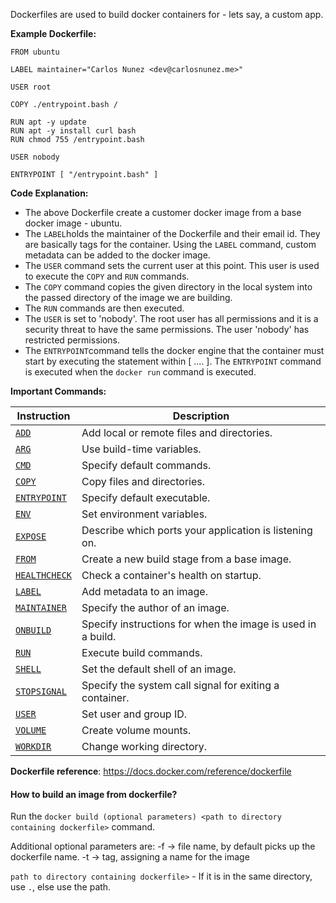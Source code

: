 Dockerfiles are used to build docker containers for - lets say,  a custom app.

**Example Dockerfile:**
```
FROM ubuntu

LABEL maintainer="Carlos Nunez <dev@carlosnunez.me>"

USER root

COPY ./entrypoint.bash /

RUN apt -y update
RUN apt -y install curl bash
RUN chmod 755 /entrypoint.bash

USER nobody

ENTRYPOINT [ "/entrypoint.bash" ]
```

**Code Explanation:**
- The above Dockerfile create a customer docker image from a base docker image - ubuntu.
- The `LABEL`holds the maintainer of the Dockerfile and their email id. They are basically tags for the container. Using the `LABEL` command, custom metadata can be added to the docker image.
- The `USER` command sets the current user at this point. This user is used to execute the `COPY` and `RUN` commands.
- The `COPY` command copies the given directory in the local system into the passed directory of the image we are building.
- The `RUN` commands are then executed.
- The `USER` is set to 'nobody'. The root user has all permissions and it is a security threat to have the same permissions. The user 'nobody' has restricted permissions.
- The `ENTRYPOINT`command tells the docker engine that the container must start by executing the statement within \[ .... ]. The `ENTRYPOINT` command is executed when the `docker run` command is executed.

**Important Commands:**

| Instruction                                                                         | Description                                                 |
| ----------------------------------------------------------------------------------- | ----------------------------------------------------------- |
| [`ADD`](https://docs.docker.com/reference/dockerfile/#add)                          | Add local or remote files and directories.                  |
| [`ARG`](https://docs.docker.com/reference/dockerfile/#arg)                          | Use build-time variables.                                   |
| [`CMD`](https://docs.docker.com/reference/dockerfile/#cmd)                          | Specify default commands.                                   |
| [`COPY`](https://docs.docker.com/reference/dockerfile/#copy)                        | Copy files and directories.                                 |
| [`ENTRYPOINT`](https://docs.docker.com/reference/dockerfile/#entrypoint)            | Specify default executable.                                 |
| [`ENV`](https://docs.docker.com/reference/dockerfile/#env)                          | Set environment variables.                                  |
| [`EXPOSE`](https://docs.docker.com/reference/dockerfile/#expose)                    | Describe which ports your application is listening on.      |
| [`FROM`](https://docs.docker.com/reference/dockerfile/#from)                        | Create a new build stage from a base image.                 |
| [`HEALTHCHECK`](https://docs.docker.com/reference/dockerfile/#healthcheck)          | Check a container's health on startup.                      |
| [`LABEL`](https://docs.docker.com/reference/dockerfile/#label)                      | Add metadata to an image.                                   |
| [`MAINTAINER`](https://docs.docker.com/reference/dockerfile/#maintainer-deprecated) | Specify the author of an image.                             |
| [`ONBUILD`](https://docs.docker.com/reference/dockerfile/#onbuild)                  | Specify instructions for when the image is used in a build. |
| [`RUN`](https://docs.docker.com/reference/dockerfile/#run)                          | Execute build commands.                                     |
| [`SHELL`](https://docs.docker.com/reference/dockerfile/#shell)                      | Set the default shell of an image.                          |
| [`STOPSIGNAL`](https://docs.docker.com/reference/dockerfile/#stopsignal)            | Specify the system call signal for exiting a container.     |
| [`USER`](https://docs.docker.com/reference/dockerfile/#user)                        | Set user and group ID.                                      |
| [`VOLUME`](https://docs.docker.com/reference/dockerfile/#volume)                    | Create volume mounts.                                       |
| [`WORKDIR`](https://docs.docker.com/reference/dockerfile/#workdir)                  | Change working directory.                                   |

**Dockerfile reference**: https://docs.docker.com/reference/dockerfile


#### How to build an image from dockerfile?
Run the `docker build (optional parameters) <path to directory containing dockerfile>` command. 

Additional optional parameters are:
-f -> file name, by default picks up the dockerfile name.
-t -> tag, assigning a name for the image

`path to directory containing dockerfile>`  - If it is in the same directory, use `.`, else use the path.
